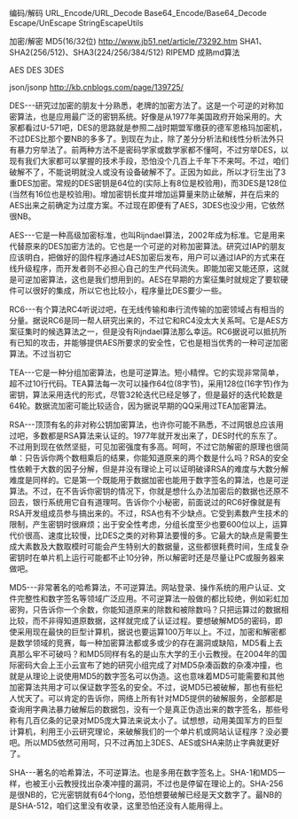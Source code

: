 编码/解码
URL_Encode/URL_Decode
Base64_Encode/Base64_Decode
Escape/UnEscape		StringEscapeUtils

加密/解密
MD5(16/32位) http://www.jb51.net/article/73292.htm
SHA1、SHA2(256/512)、SHA3(224/256/384/512)
RIPEMD 成熟md算法

AES
DES
3DES

json/jsonp http://kb.cnblogs.com/page/139725/

DES---研究过加密的朋友十分熟悉，老牌的加密方法了。这是一个可逆的对称加密算法，也是应用最广泛的密钥系统。好像是从1977年美国政府开始采用的。大家都看过U-571吧，DES的思路就是参照二战时期盟军缴获的德军恩格玛加密机，不过DES比那个要NB的多多了。到现在为止，除了差分分析法和线性分析法外只有暴力穷举法了。前两种方法不是密码学家或数学家都不懂呵，不过穷举DES，以现有我们大家都可以掌握的技术手段，恐怕没个几百上千年下不来呵。不过，咱们破解不了，不能说明就没人或没有设备破解不了。正因为如此，所以才衍生出了3重DES加密。常规的DES密钥是64位的(实际上有8位是校验用)，而3DES是128位(当然有16位也是校验用)。增加密钥长度并增加运算量来防止破解，并在后来的AES出来之前确定为过度方案。不过现在即便有了AES，3DES也没少用，它依然很NB。


AES---它是一种高级加密标准，也叫Rijndael算法，2002年成为标准。它是用来代替原来的DES加密方法的。它也是一个可逆的对称加密算法。研究过IAP的朋友应该明白，把做好的固件程序通过AES加密后发布，用户可以通过IAP的方式来在线升级程序，而开发者则不必担心自己的生产代码流失。即能加密又能还原，这就是可逆加密算法，这也是我们想用到的。AES在早期的方案征集时就规定了要软硬件可以很好的集成，所以它也比较小，程序量比DES要少一些。


RC6---有个算法RC4听说过吧，在无线传输和串行流传输的加密领域占有相当的分量。据说RC6是同一帮人研究出来的，不过它和RC4没太大关系呵。它是AES方案征集时的候选算法之一，但是没有Rijndael算法那么幸运。RC6据说可以抵抗所有已知的攻击，并能够提供AES所要求的安全性，它也是相当优秀的一种可逆加密算法。不过当初它


TEA---它是一种分组加密算法，也是可逆算法。短小精悍。它的实现非常简单，超不过10行代码。TEA算法每一次可以操作64位(8字节)，采用128位(16字节)作为密钥，算法采用迭代的形式，尽管32轮迭代已经足够了，但是最好的迭代轮数是64轮。数据流加密可能比较适合，因为据说早期的QQ采用过TEA加密算法。


RSA---顶顶有名的非对称公钥加密算法，也许你可能不熟悉，不过网银总应该用过吧，多数都是RSA算法来认证的。1977年就开发出来了，DES时代的东东了。不过用到现在依然坚挺，可见加密强度有多高。呵呵，不过它防解密的原理也很简单：只告诉你两个数相乘后的结果，你能知道原来的两个数是什么吗？RSA的安全性依赖于大数的因子分解，但是并没有理论上可以证明破译RSA的难度与大数分解难度是同样的。它是第一个既能用于数据加密也能用于数字签名的算法，也是可逆算法。不过，在不告诉你密钥的情况下，你就是想什么办法加密后的数据也还原不回去，银行系统用它自有道理呵。告诉你个小秘密，前面说过的RC6好像就是有RSA开发组成员参与搞出来的。不过，RSA也有不少缺点。它受到素数产生技术的限制，产生密钥时很麻烦；出于安全性考虑，分组长度至少也要600位以上，运算代价很高、速度比较慢，比DES之类的对称算法要慢的多。它最大的缺点是需要生成大素数及大数取模时可能会产生特别大的数据量，这些都很耗费时间，生成复杂密钥时在单片机上运行可能都不止10分钟，所以解密时还是尽量让PC或服务器来做吧。

MD5---非常著名的哈希算法，不可逆算法。网站登录、操作系统的用户认证、文件完整性和数字签名等领域广泛应用。不可逆算法一般做的都比较绝，例如彩虹加密狗，只告诉你一个余数，你能知道原来的除数和被除数吗？只把运算过的数据相比较，而不非得知道原数据，这样就完成了认证过程。要想破解MD5的密码，即使采用现在最快的巨型计算机，据说也要运算100万年以上。不过，加密和解密都是数学领域的竞赛，每一种加密算法都或多或少的存在漏洞或缺陷，MD5看上去真那么牢不可破吗？和MD5同样有名的是山东大学的王小云教授。在2004年的国际密码大会上王小云宣布了她的研究小组完成了对MD5杂凑函数的杂凑冲撞，也就是从理论上说使用MD5的数字签名可以伪造。这也意味着MD5可能需要和其他加密算法共用才可以保证数字签名的安全。不过，说MD5已被破解，那也有些杞人忧天了。可以肯定的告诉你，网络上所有针对MD5提供的破解服务，全部都是查询用字典法暴力破解后的数据包，没有一个是真正伪造出来的数字签名，那些号称有几百亿条的记录对MD5庞大算法来说太小了。试想想，动用美国军方的巨型计算机，利用王小云研究理论，来破解我们的一个单片机或网站认证程序？没必要吧。所以MD5依然可用呵，只不过再加上3DES、AES或SHA来防止字典就更好了。


SHA---著名的哈希算法，不可逆算法。也是多用在数字签名上。SHA-1和MD5一样，也被王小云教授找出杂凑冲撞的漏洞，不过也是停留在理论上的。SHA-256是很NB的，它光密钥就有64个long，恐怕想要破解已经是天文数字了。最NB的是SHA-512，咱们这里没有收录，这里恐怕还没有人能用得上。


